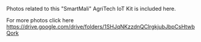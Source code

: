 Photos related to this "SmartMali" AgriTech IoT Kit is included here.

For more photos click here
https://drive.google.com/drive/folders/1SHJqNKzzdnQClrgkjubJbpCsHtwbQork
